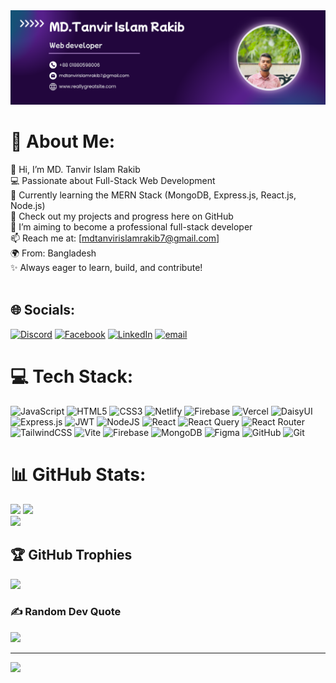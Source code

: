 
<img src="./profile-banner-image.png" />


# 💫 About Me:
👋 Hi, I’m MD. Tanvir Islam Rakib<br>💻 Passionate about Full-Stack Web Development<br>🌱 Currently learning the MERN Stack (MongoDB, Express.js, React.js, Node.js)<br>📁 Check out my projects and progress here on GitHub<br>🔭 I’m aiming to become a professional full-stack developer<br>📫 Reach me at: [mdtanvirislamrakib7@gmail.com]<br>🌍 From: Bangladesh<br>✨ Always eager to learn, build, and contribute!<br><br>


## 🌐 Socials:
[![Discord](https://img.shields.io/badge/Discord-%237289DA.svg?logo=discord&logoColor=white)](https://discord.gg/rakib06327) [![Facebook](https://img.shields.io/badge/Facebook-%231877F2.svg?logo=Facebook&logoColor=white)](https://facebook.com/ra.k.ib.912236) [![LinkedIn](https://img.shields.io/badge/LinkedIn-%230077B5.svg?logo=linkedin&logoColor=white)](https://linkedin.com/in/tanvir-islam-rakib) [![email](https://img.shields.io/badge/Email-D14836?logo=gmail&logoColor=white)](mailto:mdtanvirislamrakib7@gmail.com) 

# 💻 Tech Stack:
![JavaScript](https://img.shields.io/badge/javascript-%23323330.svg?style=flat-square&logo=javascript&logoColor=%23F7DF1E) ![HTML5](https://img.shields.io/badge/html5-%23E34F26.svg?style=flat-square&logo=html5&logoColor=white) ![CSS3](https://img.shields.io/badge/css3-%231572B6.svg?style=flat-square&logo=css3&logoColor=white) ![Netlify](https://img.shields.io/badge/netlify-%23000000.svg?style=flat-square&logo=netlify&logoColor=#00C7B7) ![Firebase](https://img.shields.io/badge/firebase-%23039BE5.svg?style=flat-square&logo=firebase) ![Vercel](https://img.shields.io/badge/vercel-%23000000.svg?style=flat-square&logo=vercel&logoColor=white) ![DaisyUI](https://img.shields.io/badge/daisyui-5A0EF8?style=flat-square&logo=daisyui&logoColor=white) ![Express.js](https://img.shields.io/badge/express.js-%23404d59.svg?style=flat-square&logo=express&logoColor=%2361DAFB) ![JWT](https://img.shields.io/badge/JWT-black?style=flat-square&logo=JSON%20web%20tokens) ![NodeJS](https://img.shields.io/badge/node.js-6DA55F?style=flat-square&logo=node.js&logoColor=white) ![React](https://img.shields.io/badge/react-%2320232a.svg?style=flat-square&logo=react&logoColor=%2361DAFB) ![React Query](https://img.shields.io/badge/-React%20Query-FF4154?style=flat-square&logo=react%20query&logoColor=white) ![React Router](https://img.shields.io/badge/React_Router-CA4245?style=flat-square&logo=react-router&logoColor=white) ![TailwindCSS](https://img.shields.io/badge/tailwindcss-%2338B2AC.svg?style=flat-square&logo=tailwind-css&logoColor=white) ![Vite](https://img.shields.io/badge/vite-%23646CFF.svg?style=flat-square&logo=vite&logoColor=white) ![Firebase](https://img.shields.io/badge/firebase-a08021?style=flat-square&logo=firebase&logoColor=ffcd34) ![MongoDB](https://img.shields.io/badge/MongoDB-%234ea94b.svg?style=flat-square&logo=mongodb&logoColor=white) ![Figma](https://img.shields.io/badge/figma-%23F24E1E.svg?style=flat-square&logo=figma&logoColor=white) ![GitHub](https://img.shields.io/badge/github-%23121011.svg?style=flat-square&logo=github&logoColor=white) ![Git](https://img.shields.io/badge/git-%23F05033.svg?style=flat-square&logo=git&logoColor=white)
# 📊 GitHub Stats:
![](https://github-readme-stats.vercel.app/api?username=mdtanvirislamrakib&theme=calm_pink&hide_border=false&include_all_commits=true&count_private=true)
![](https://nirzak-streak-stats.vercel.app/?user=mdtanvirislamrakib&theme=calm_pink&hide_border=false)<br/>
![](https://github-readme-stats.vercel.app/api/top-langs/?username=mdtanvirislamrakib&theme=calm_pink&hide_border=false&include_all_commits=true&count_private=true&layout=compact)

## 🏆 GitHub Trophies
![](https://github-profile-trophy.vercel.app/?username=mdtanvirislamrakib&theme=github_dark_dimmed&no-frame=true&no-bg=true&margin-w=4)

### ✍️ Random Dev Quote
![](https://quotes-github-readme.vercel.app/api?type=horizontal&theme=tokyonight)

---
[![](https://visitcount.itsvg.in/api?id=mdtanvirislamrakib&icon=2&color=11)](https://visitcount.itsvg.in)

<!-- Proudly created with GPRM ( https://gprm.itsvg.in ) -->
